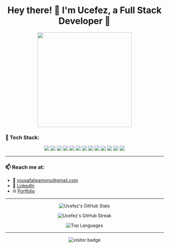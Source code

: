 <!-- GitHub Profile Readme -->

<h1 align="center">Hey there! 👋 I'm Ucefez, a Full Stack Developer 🚀</h1>

<p align="center">
  <img src="https://media.giphy.com/media/3o7aCPZcSq2V4I1v8k/giphy.gif" width="300">
</p>

### 🔧 Tech Stack:
<div align="center">
  <img src="https://img.shields.io/badge/ReactJS-61DAFB?style=for-the-badge&logo=react&logoColor=white">
  <img src="https://img.shields.io/badge/Redux-764ABC?style=for-the-badge&logo=redux&logoColor=white">
  <img src="https://img.shields.io/badge/HTML5-E34F26?style=for-the-badge&logo=html5&logoColor=white">
  <img src="https://img.shields.io/badge/CSS3-1572B6?style=for-the-badge&logo=css3&logoColor=white">
  <img src="https://img.shields.io/badge/JavaScript-F7DF1E?style=for-the-badge&logo=javascript&logoColor=black">
  <img src="https://img.shields.io/badge/Bootstrap-563D7C?style=for-the-badge&logo=bootstrap&logoColor=white">
  <img src="https://img.shields.io/badge/Node.js-339933?style=for-the-badge&logo=nodedotjs&logoColor=white">
  <img src="https://img.shields.io/badge/Express.js-000000?style=for-the-badge&logo=express&logoColor=white">
  <img src="https://img.shields.io/badge/MongoDB-47A248?style=for-the-badge&logo=mongodb&logoColor=white">
  <img src="https://img.shields.io/badge/PostgreSQL-336791?style=for-the-badge&logo=postgresql&logoColor=white">
  <img src="https://img.shields.io/badge/Git-F05032?style=for-the-badge&logo=git&logoColor=white">
  <img src="https://img.shields.io/badge/GitHub-181717?style=for-the-badge&logo=github&logoColor=white">
  <img src="https://img.shields.io/badge/VS%20Code-007ACC?style=for-the-badge&logo=visual-studio-code&logoColor=white">
</div>

---

### 📫 Reach me at:
- 📧 [yousafalieamonu@gmail.com](mailto:yousafalieamonu@gmail.com)
- 💼 [LinkedIn](https://linkedin.com/in/yousafali-ea-b05490225/)
- 🌐 [Portfolio](https://ucefez7.github.io/Portfolio-Ucefez/)

---

<p align="center">
  <img src="https://github-readme-stats.vercel.app/api?username=ucefez7&show_icons=true&theme=tokyonight" alt="Ucefez's GitHub Stats" />
</p>

<p align="center">
  <img src="https://github-readme-streak-stats.herokuapp.com/?user=ucefez7&theme=tokyonight" alt="Ucefez's GitHub Streak" />
</p>

<p align="center">
  <img src="https://github-readme-stats.vercel.app/api/top-langs/?username=ucefez7&layout=compact&theme=tokyonight" alt="Top Languages" />
</p>

---

<p align="center">
  <img src="https://visitor-badge.laobi.icu/badge?page_id=ucefez7.ucefez7" alt="visitor badge"/>
</p>
